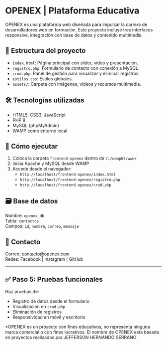 # OPENEX | Plataforma Educativa

OPENEX es una plataforma web diseñada para impulsar la carrera de desarrolladores web en formación. Este proyecto incluye tres interfaces responsive, integración con base de datos y contenido multimedia.

## 🧩 Estructura del proyecto

- `index.html`: Página principal con slider, video y presentación.
- `registro.php`: Formulario de contacto con conexión a MySQL.
- `crud.php`: Panel de gestión para visualizar y eliminar registros.
- `estilos.css`: Estilos globales.
- `assets/`: Carpeta con imágenes, videos y recursos multimedia.

## 🛠️ Tecnologías utilizadas

- HTML5, CSS3, JavaScript
- PHP 8
- MySQL (phpMyAdmin)
- WAMP como entorno local

## 🚀 Cómo ejecutar

1. Coloca la carpeta `frontend-openex` dentro de `C:/wamp64/www/`
2. Inicia Apache y MySQL desde WAMP
3. Accede desde el navegador:
   - `http://localhost/frontend-openex/index.html`
   - `http://localhost/frontend-openex/registro.php`
   - `http://localhost/frontend-openex/crud.php`

## 🗃️ Base de datos

Nombre: `openex_db`  
Tabla: `contactos`  
Campos: `id`, `nombre`, `correo`, `mensaje`

## 📩 Contacto

Correo: contacto@openex.com  
Redes: Facebook | Instagram | GitHub

---

## ✅ Paso 5: Pruebas funcionales

Haz pruebas de:

- Registro de datos desde el formulario
- Visualización en `crud.php`
- Eliminación de registros
- Responsividad en móvil y escritorio

*OPENEX es un proyecto con fines educativos, no representa ninguna marca comercial o con fines lucrativos. El nombre de OPENEX esta basada en proyectos realizados por JEFFERSON HERNANDO SERRANO. 